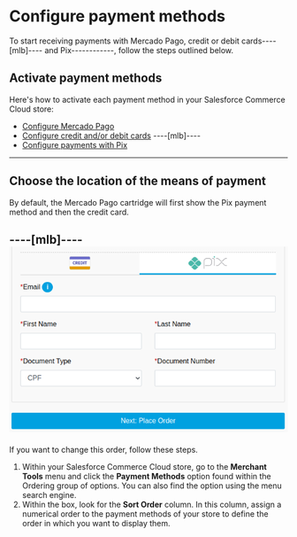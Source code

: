 # Configure payment methods

To start receiving payments with Mercado Pago, credit or debit cards----[mlb]---- and Pix------------, follow the steps outlined below.

## Activate payment methods

Here's how to activate each payment method in your Salesforce Commerce Cloud store:

* [Configure Mercado Pago](/developers/en/docs/salesforce-commerce-cloud/integration-configuration/payments-configuration/mercadopago)
* [Configure credit and/or debit cards](/developers/en/docs/salesforce-commerce-cloud/integration-configuration/payments-configuration/credit-debit)
----[mlb]----
* [Configure payments with Pix](/developers/en/docs/salesforce-commerce-cloud/integration-configuration/payments-configuration/pix)
------------

## Choose the location of the means of payment

By default, the Mercado Pago cartridge will first show the Pix payment method and then the credit card. 

----[mlb]----
![payment-methods](/images/salesforce/payment-methods.png)
------------

If you want to change this order, follow these steps.

1. Within your Salesforce Commerce Cloud store, go to the **Merchant Tools** menu and click the **Payment Methods** option found within the Ordering group of options. You can also find the option using the menu search engine.
2. Within the box, look for the **Sort Order** column. In this column, assign a numerical order to the payment methods of your store to define the order in which you want to display them.
